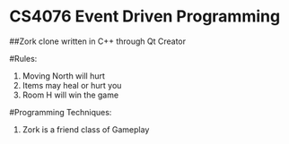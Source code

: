# CS4076 Event Driven Programming
##Zork clone written in C++ through Qt Creator

#Rules: 
1. Moving North will hurt
2. Items may heal or hurt you
3. Room H will win the game

#Programming Techniques:
1. Zork is a friend class of Gameplay